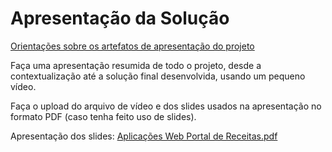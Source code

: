 # Apresentação da Solução

<a href="../docs/10-Apresentação do Projeto.md"> Orientações sobre os artefatos de apresentação do projeto</a>

Faça uma apresentação resumida de todo o projeto, desde a contextualização até a solução final desenvolvida, usando um pequeno vídeo.

Faça o upload do arquivo de vídeo e dos slides usados na apresentação no formato PDF (caso tenha feito uso de slides).

Apresentação dos slides: [Aplicações Web Portal de Receitas.pdf](https://github.com/ICEI-PUC-Minas-PMV-SI/pmv-si-2023-1-e1-proj-web-t6_receitas_portal/files/12001073/Aplicacoes.Web.Portal.de.Receitas.pdf)


